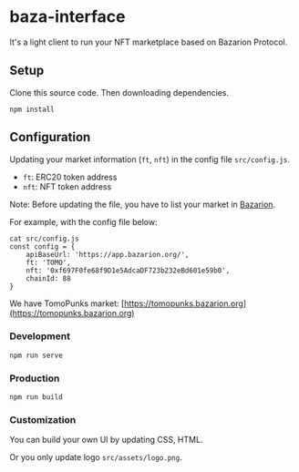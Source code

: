 # baza-interface

It's a light client to run your NFT marketplace based on Bazarion Protocol.

## Setup

Clone this source code. Then downloading dependencies.
```
npm install
```

## Configuration
Updating your market information (`ft`, `nft`) in the config file `src/config.js`.

- `ft`: ERC20 token address
- `nft`: NFT token address

Note: Before updating the file, you have to list your market in [Bazarion](https://app.bazarion.org).


For example, with the config file below:
```
cat src/config.js 
const config = {
    apiBaseUrl: 'https://app.bazarion.org/',
    ft: 'TOMO',
    nft: '0xf697F0fe68f9D1e5AdcaDF723b232eBd601e59b0',
    chainId: 88
}
```

We have TomoPunks market: [https://tomopunks.bazarion.org](https://tomopunks.bazarion.org)


### Development
```
npm run serve
```

### Production
```
npm run build
```

### Customization
You can build your own UI by updating CSS, HTML.

Or you only update logo `src/assets/logo.png`.
